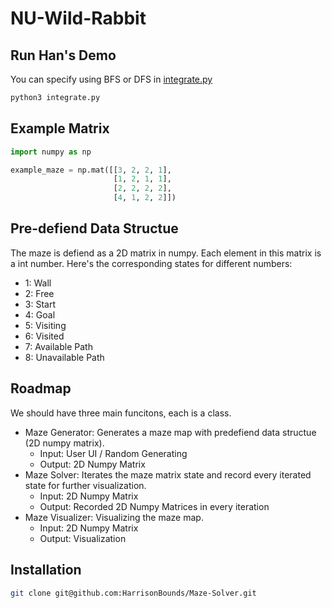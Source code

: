 # NU-Wild-Rabbit

## Run Han's Demo
You can specify using BFS or DFS in [integrate.py](https://github.com/HarrisonBounds/Maze-Solver/blob/han/integrate.py)
```sh
python3 integrate.py
```

## Example Matrix
```python
import numpy as np

example_maze = np.mat([[3, 2, 2, 1],
                       [1, 2, 1, 1],
                       [2, 2, 2, 2],
                       [4, 1, 2, 2]])
```

## Pre-defiend Data Structue
The maze is defiend as a 2D matrix in numpy. Each element in this matrix is a int number. Here's the corresponding states for different numbers:
* 1: Wall
* 2: Free
* 3: Start
* 4: Goal
* 5: Visiting
* 6: Visited
* 7: Available Path
* 8: Unavailable Path

## Roadmap
We should have three main funcitons, each is a class.
* Maze Generator: Generates a maze map with predefiend data structue (2D numpy matrix).
  * Input: User UI / Random Generating
  * Output: 2D Numpy Matrix
* Maze Solver: Iterates the maze matrix state and record every iterated state for further visualization.
  * Input: 2D Numpy Matrix
  * Output: Recorded 2D Numpy Matrices in every iteration
* Maze Visualizer: Visualizing the maze map.
  * Input: 2D Numpy Matrix
  * Output: Visualization

## Installation
```sh
git clone git@github.com:HarrisonBounds/Maze-Solver.git
```